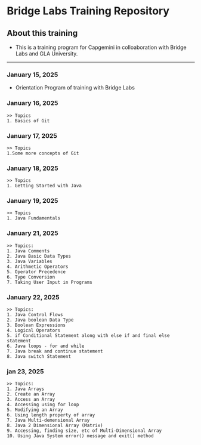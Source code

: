 # Bridge Labs Training Repository
## About this training
- This is a training program for Capgemini in colloaboration with Bridge Labs and GLA University.

---

### January 15, 2025
- Orientation Program of training with Bridge Labs

### January 16, 2025
    >> Topics
    1. Basics of Git


### January 17, 2025
    >> Topics
    1.Some more concepts of Git


### January 18, 2025
    >> Topics
    1. Getting Started with Java

  
### January 19, 2025
    >> Topics
    1. Java Fundamentals
    
### January 21, 2025
    >> Topics:
    1. Java Comments
    2. Java Basic Data Types
    3. Java Variables
    4. Arithmetic Operators
    5. Operator Precedence
    6. Type Conversion
    7. Taking User Input in Programs
    
### January 22, 2025 
    >> Topics: 
    1. Java Control Flows
    2. Java boolean Data Type
    3. Boolean Expressions
    4. Logical Operators
    5. if Conditional Statement along with else if and final else statement
    6. Java loops - for and while
    7. Java break and continue statement
    8. Java switch Statement  

### jan 23, 2025 
    >> Topics:
    1. Java Arrays
    2. Create an Array
    3. Access an Array
    4. Accessing using for loop
    5. Modifying an Array 
    6. Using length property of array
    7. Java Multi-demensional Array
    8. Java 2 Dimensional Array (Matrix)
    9. Accessing, finding size, etc of Multi-Dimensional Array
    10. Using Java System error() message and exit() method
